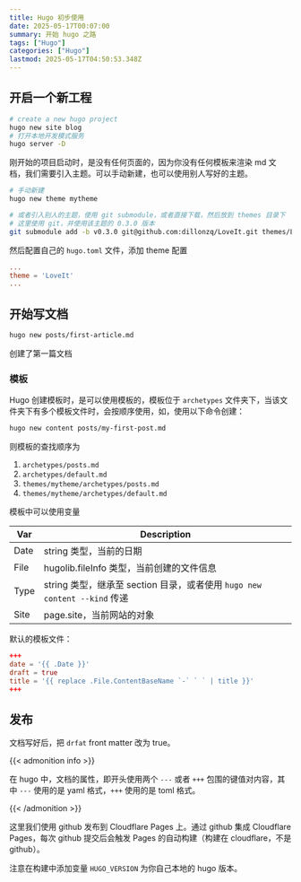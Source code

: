 ```yaml
---
title: Hugo 初步使用
date: 2025-05-17T00:07:00
summary: 开始 hugo 之路
tags: ["Hugo"]
categories: ["Hugo"]
lastmod: 2025-05-17T04:50:53.348Z
---
```

## 开启一个新工程

```bash
# create a new hugo project
hugo new site blog
# 打开本地开发模式服务
hugo server -D
```

刚开始的项目启动时，是没有任何页面的，因为你没有任何模板来渲染 md 文档，我们需要引入主题。可以手动新建，也可以使用别人写好的主题。

```bash
# 手动新建
hugo new theme mytheme

# 或者引入别人的主题，使用 git submodule，或者直接下载，然后放到 themes 目录下
# 这里使用 git，并使用该主题的 0.3.0 版本
git submodule add -b v0.3.0 git@github.com:dillonzq/LoveIt.git themes/LoveIt
```

然后配置自己的 `hugo.toml` 文件，添加 theme 配置

```toml
...
theme = 'LoveIt'
...
```

## 开始写文档

```bash
hugo new posts/first-article.md
```

创建了第一篇文档

### 模板

Hugo 创建模板时，是可以使用模板的，模板位于 `archetypes` 文件夹下，当该文件夹下有多个模板文件时，会按顺序使用，如，使用以下命令创建：

```sh
hugo new content posts/my-first-post.md
```

则模板的查找顺序为

1. `archetypes/posts.md`
2. `archetypes/default.md`
3. `themes/mytheme/archetypes/posts.md`
4. `themes/mytheme/archetypes/default.md`

模板中可以使用变量

| Var  | Description                                                |
| ---- | ---------------------------------------------------------- |
| Date | string 类型，当前的日期                                            |
| File | hugolib.fileInfo 类型，当前创建的文件信息                              |
| Type | string 类型，继承至 section 目录，或者使用 `hugo new content --kind` 传递 |
| Site | page.site，当前网站的对象                                          |

默认的模板文件：

```toml
+++
date = '{{ .Date }}'
draft = true
title = '{{ replace .File.ContentBaseName `-` ` ` | title }}'
+++
```

## 发布

文档写好后，把 `drfat` front matter 改为 true。

{{< admonition info >}}

在 hugo 中，文档的属性，即开头使用两个 `---` 或者 `+++` 包围的键值对内容，其中 `---` 使用的是 yaml 格式，`+++` 使用的是 toml 格式。

{{< /admonition >}}

这里我们使用 github 发布到 Cloudflare Pages 上。通过 github 集成 Cloudflare Pages，每次 github 提交后会触发 Pages 的自动构建（构建在 cloudflare，不是 github）。

注意在构建中添加变量 `HUGO_VERSION` 为你自己本地的 hugo 版本。
